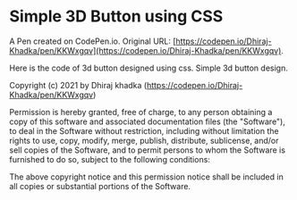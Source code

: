# Simple 3D Button using CSS

A Pen created on CodePen.io. Original URL: [https://codepen.io/Dhiraj-Khadka/pen/KKWxgqv](https://codepen.io/Dhiraj-Khadka/pen/KKWxgqv).

Here is the code of 3d button designed using css. Simple 3d button design.




Copyright (c) 2021 by Dhiraj khadka (https://codepen.io/Dhiraj-Khadka/pen/KKWxgqv)

Permission is hereby granted, free of charge, to any person obtaining a copy of this software and associated documentation files (the "Software"), to deal in the Software without restriction, including without limitation the rights to use, copy, modify, merge, publish, distribute, sublicense, and/or sell copies of the Software, and to permit persons to whom the Software is furnished to do so, subject to the following conditions:

The above copyright notice and this permission notice shall be included in all copies or substantial portions of the Software.



